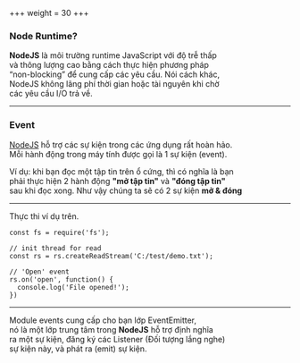 +++
weight = 30
+++

### Node Runtime?

**NodeJS** là môi trường runtime JavaScript với độ trễ thấp<br>
và thông lượng cao bằng cách thực hiện phương pháp<br>
“non-blocking” để cung cấp các yêu cầu. Nói cách khác,<br>
NodeJS không lãng phí thời gian hoặc tài nguyên khi chờ<br>
các yêu cầu I/O trả về.

---

### Event

[NodeJS]() hỗ trợ các sự kiện trong các ứng dụng rất hoàn hảo.<br>
Mỗi hành động trong máy tính được gọi là 1 sự kiện (event).

Ví dụ: khi bạn đọc một tập tin trên ổ cứng, thì có nghĩa là bạn<br>
phải thực hiện 2 hành động **"mở tập tin"** và **"đóng tập tin"**<br>
sau khi đọc xong. Như vậy chúng ta sẽ có 2 sự kiện **mở & đóng**

---

Thực thi ví dụ trên.

```
const fs = require('fs');

// init thread for read
const rs = rs.createReadStream('C:/test/demo.txt');

// 'Open' event
rs.on('open', function() {
  console.log('File opened!');
})
```

---

Module events cung cấp cho bạn lớp EventEmitter,<br>
nó là một lớp trung tâm trong **NodeJS** hỗ trợ định nghĩa<br>
ra một sự kiện, đăng ký các Listener (Đối tượng lắng nghe)<br>
sự kiện này, và phát ra (emit) sự kiện.

